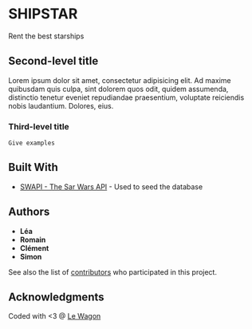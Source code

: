 # SHIPSTAR

Rent the best starships

## Second-level title

Lorem ipsum dolor sit amet, consectetur adipisicing elit. Ad maxime quibusdam quis culpa, sint dolorem quos odit, quidem assumenda, distinctio tenetur eveniet repudiandae praesentium, voluptate reiciendis nobis laudantium. Dolores, eius.

### Third-level title

```
Give examples
```

## Built With

* [SWAPI - The Sar Wars API](http://swapi.co/) - Used to seed the database

## Authors

* **Léa**
* **Romain**
* **Clément**
* **Simon**

See also the list of [contributors](https://github.com/leadurand/shipstar/contributors) who participated in this project.

## Acknowledgments

Coded with <3 @ [Le Wagon](https://github.com/lewagon/)
